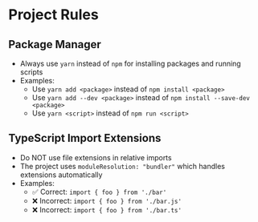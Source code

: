 # Project Rules

## Package Manager

- Always use `yarn` instead of `npm` for installing packages and running scripts
- Examples:
  - Use `yarn add <package>` instead of `npm install <package>`
  - Use `yarn add --dev <package>` instead of `npm install --save-dev <package>`
  - Use `yarn <script>` instead of `npm run <script>`

## TypeScript Import Extensions

- Do NOT use file extensions in relative imports
- The project uses `moduleResolution: "bundler"` which handles extensions automatically
- Examples:
  - ✅ Correct: `import { foo } from './bar'`
  - ❌ Incorrect: `import { foo } from './bar.js'`
  - ❌ Incorrect: `import { foo } from './bar.ts'`
